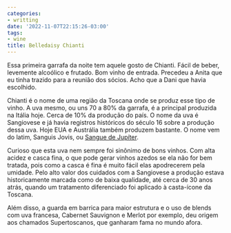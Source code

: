 ```yaml
---
categories:
- writting
date: '2022-11-07T22:15:26-03:00'
tags:
- wine
title: Belledaisy Chianti
---
```


Essa primeira garrafa da noite tem aquele gosto de Chianti. Fácil de beber, levemente alcoólico e frutado. Bom vinho de entrada. Precedeu a Anita que eu tinha trazido para a reunião dos sócios. Acho que a Dani que havia escolhido.

Chianti é o nome de uma região da Toscana onde se produz esse tipo de vinho. A uva mesmo, ou uns 70 a 80% da garrafa, é a principal produzida na Itália hoje. Cerca de 10% da produção do país. O nome da uva é Sangiovese e já havia registros históricos do século 16 sobre a produção dessa uva. Hoje EUA e Austrália também produzem bastante. O nome vem do latim, Sanguis Jovis, ou [Sangue de Jupíter](http://mondovinho.blogspot.com/2010/08/uva-de-jupiter-emblema-da-italia.html).

Curioso que esta uva nem sempre foi sinônimo de bons vinhos. Com alta acidez e casca fina, o que pode gerar vinhos azedos se ela não for bem tratada, pois como a casca é fina é muito fácil elas apodrecerem pela umidade. Pelo alto valor dos cuidados com a Sangiovese a produção estava historicamente marcada como de baixa qualidade, até cerca de 30 anos atrás, quando um tratamento diferenciado foi aplicado à casta-ícone da Toscana.

Além disso, a guarda em barrica para maior estrutura e o uso de blends com uva francesa, Cabernet Sauvignon e Merlot por exemplo, deu origem aos chamados Supertoscanos, que ganharam fama no mundo afora.

